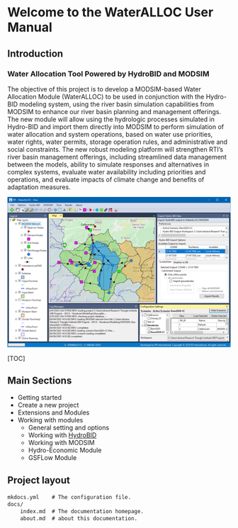 # Welcome to the WaterALLOC User Manual

## Introduction
### Water Allocation Tool Powered by HydroBID and MODSIM
The objective of this project is to develop a MODSIM-based Water Allocation Module (WaterALLOC) to be used in conjunction with the Hydro-BID modeling system, using the river basin simulation capabilities from MODSIM to enhance our river basin planning and management offerings.  The new module will allow using the hydrologic processes simulated in Hydro-BID and import them directly into MODSIM to perform simulation of water allocation and system operations, based on water use priorities, water rights, water permits, storage operation rules, and administrative and social constraints.  The new robust modeling platform will strengthen RTI’s river basin management offerings, including streamlined data management between the models, ability to simulate responses and alternatives in complex systems, evaluate water availability including priorities and operations, and evaluate impacts of climate change and benefits of adaptation measures.  

![WaterALLOC main user interface](GUIScreenShot_0420.png "WaterALLOC main user interface")

[TOC]

## Main Sections

* Getting started 
* Create a new project
* Extensions and Modules
* Working with modules 
    * General setting and options 
    * Working with [HydroBID](HydroBID_Main.md) 
    * Working with MODSIM
    * Hydro-Economic Module
    * GSFLow Module

## Project layout

    mkdocs.yml    # The configuration file.
    docs/
        index.md  # The documentation homepage.
        about.md  # about this documentation.
